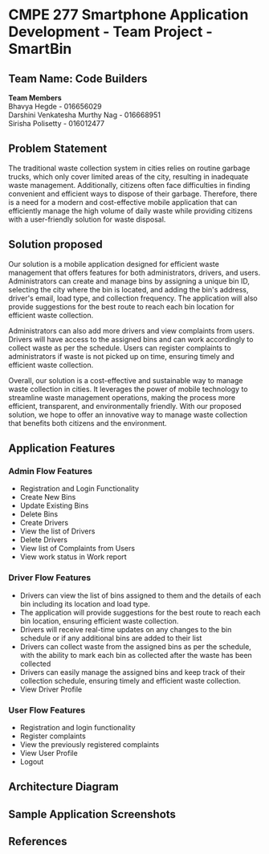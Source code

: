 # CMPE 277 Smartphone Application Development - Team Project - SmartBin

## Team Name: Code Builders
<b>Team Members</b><br/>
Bhavya Hegde - 016656029 <br/>
Darshini Venkatesha Murthy Nag - 016668951<br/>
Sirisha Polisetty - 016012477<br/>

## Problem Statement

 The traditional waste collection system in cities relies on routine garbage trucks, which only cover limited areas of the city, resulting in inadequate waste management. Additionally, citizens often face difficulties in finding convenient and efficient ways to dispose of their garbage. Therefore, there is a need for a modern and cost-effective mobile application that can efficiently manage the high volume of daily waste while providing citizens with a user-friendly solution for waste disposal.
 
 ## Solution proposed
  Our solution is a mobile application designed for efficient waste management that offers features for both administrators, drivers, and users. Administrators can create and manage bins by assigning a unique bin ID, selecting the city where the bin is located, and adding the bin's address, driver's email, load type, and collection frequency. The application will also provide suggestions for the best route to reach each bin location for efficient waste collection.

Administrators can also add more drivers and view complaints from users. Drivers will have access to the assigned bins and can work accordingly to collect waste as per the schedule. Users can register complaints to administrators if waste is not picked up on time, ensuring timely and efficient waste collection.

Overall, our solution is a cost-effective and sustainable way to manage waste collection in cities. It leverages the power of mobile technology to streamline waste management operations, making the process more efficient, transparent, and environmentally friendly. With our proposed solution, we hope to offer an innovative way to manage waste collection that benefits both citizens and the environment.

## Application Features
### Admin Flow Features
* Registration and Login Functionality
* Create New Bins
* Update Existing Bins
* Delete Bins
* Create Drivers
* View the list of Drivers
* Delete Drivers
* View list of Complaints from Users
* View work status in Work report 

### Driver Flow Features
* Drivers can view the list of bins assigned to them and the details of each bin including its location and load type.
* The application will provide suggestions for the best route to reach each bin location, ensuring efficient waste collection.
* Drivers will receive real-time updates on any changes to the bin schedule or if any additional bins are added to their list
* Drivers can collect waste from the assigned bins as per the schedule, with the ability to mark each bin as collected after the waste has been collected
* Drivers can easily manage the assigned bins and keep track of their collection schedule, ensuring timely and efficient waste collection.
* View Driver Profile

### User Flow Features
* Registration and login functionality
* Register complaints 
* View the previously registered complaints
* View User Profile
* Logout

## Architecture Diagram

## Sample Application Screenshots

## References

